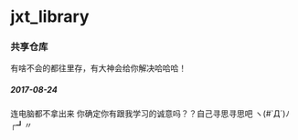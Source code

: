 # jxt_library

### 共享仓库

有啥不会的都往里存，有大神会给你解决哈哈哈！

##### 2017-08-24
连电脑都不拿出来 你确定你有跟我学习的诚意吗？？自己寻思寻思吧  ヽ(#`Д´)ﾉ┌┛〃
